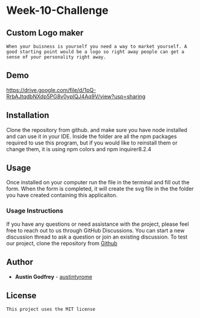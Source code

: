 # Week-10-Challenge

## Custom Logo maker
```
When your buisness is yourself you need a way to market yourself. A good starting point would be a logo so right away people can get a sense of your personality right away.
```
## Demo

https://drive.google.com/file/d/1pQ-RrbAJtqdbNXdp5PG8v0yplQJ4Aq9V/view?usp=sharing

## Installation
Clone the repository from github. and make sure you have node installed and can use it in your IDE. Inside the folder are all the npm packages required to use this program, but if you would like to reinstall them or change them, it is using npm colors and npm inquirer8.2.4

## Usage
Once installed on your computer run the file in the terminal and fill out the form. When the form is completed, it will create the svg file in the the folder you have created containing this applicaiton.

### Usage Instructions
If you have any questions or need assistance with the project, please feel free to reach out to us through GitHub Discussions. You can start a new discussion thread to ask a question or join an existing discussion. To test our project, clone the repository from [Github](https://github.com/austintyrome/svg-logo)


## Author

* **Austin Godfrey** - [austintyrome](https://github.com/austintyrome)

## License

```
This project uses the MIT license
```
